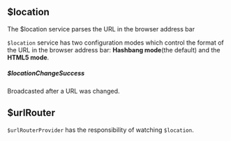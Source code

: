 ## $location

The $location service parses the URL in the browser address bar

`$location` service has two configuration modes which control the format of the URL in the browser address bar: **Hashbang mode**(the default) and the **HTML5 mode**.

##### $locationChangeSuccess

Broadcasted after a URL was changed.

## $urlRouter

`$urlRouterProvider` has the responsibility of watching `$location`.